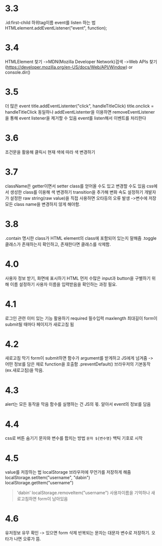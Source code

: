 # 3.3
.id:first-child 하위tag이름
event를 listen 하는 법
HTMLelement.addEventListener("event", function);

# 3.4
HTMLElement 찾기
->MDN(Mozilla Developer Network)검색
->Web APIs 찾기
(https://developer.mozilla.org/en-US/docs/Web/API/Window)
or
console.dir()

# 3.5
더 많은 event
title.addEventListenter("click", handleTitleClick)
title.onclick = handleTitleClick
동일하나
addEventListenter을 이용하면 removeEventListener을 통해 event listener을 제거할 수 있음
event를 listen해서 이벤트를 처리한다

# 3.6
조건문을 활용해 클릭시 현재 색에 따라 색 변경하기

# 3.7
className은 getter이면서 setter
class를 얻어올 수도 있고 변경할 수도 있음
css에서 생성한 class를 이용해 색 변경하기
transition을 추가해 변화 속도 설정하기
개발자가 설정한 raw string(raw value)을 직접 사용하면 오타등의 오류 발생
->변수에 저장
모든 class name을 변경하지 않게 해야함.

# 3.8
.contain 명시한 class가 HTML element의 class에 포함되어 있는지 말해줌
.toggle 클래스가 존재하는지 확인하고, 존재한다면 클래스를 삭제함.

# 4.0
사용자 정보 받기, 화면에 표시하기
HTML 먼저
수많은 input과 button을 구별하기 위해 이름 설정하기
사용자 이름을 입력받음을 확인하는 과정 필요.

# 4.1
로그인 관련 이미 있는 기능 활용하기
required 필수입력
maxlength 최대길이
form이 submit될 때마다 페이지가 새로고침 됨

# 4.2
새로고침 막기
form이 submit하면 함수가 argument를 받게하고 JS에게 넘겨줌
-> 어떤 정보를 담은 채로 function을 호출함
.preventDefault() 브라우저의 기본동작(ex.새로고침)을 막음.

# 4.3
alert는 모든 동작을 막음
함수를 실행하는 건 JS의 몫. 알아서 event의 정보를 담음

# 4.4
css로 버튼 숨기기
문자와 변수를 합치는 방법
`문자 ${변수명}` 백틱 기호로 시작

# 4.5
value를 저장하는 법 localStorage 브라우저에 무언가를 저장하게 해줌
localStorage.setItem("username", "dabin")
localStorage.getItem("username")
>'dabin'
localStorage.removeItem("username")
사용자이름을 기억하나 새로고침하면 form이 남아있음

# 4.6
유저정보 유무 확인 -> 있으면 form 삭제
반복되는 문자는 대문자 변수로 저장하기. 오타가 나면 오류가 뜸.
